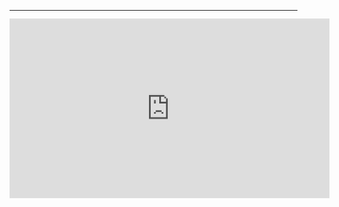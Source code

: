 ﻿
---
<iframe width="560" height="315" src="https://www.youtube.com/embed/mFiZbpehWS8?list=PL1DEQjXG2xnKzD8ASzFC1KFYHRQKVk2nC" frameborder="0" allowfullscreen></iframe>